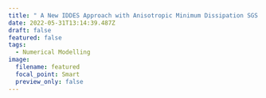 ```yaml
---
title: " A New IDDES Approach with Anisotropic Minimum Dissipation SGS Modeling"
date: 2022-05-31T13:14:39.487Z
draft: false
featured: false
tags:
  - Numerical Modelling
image:
  filename: featured
  focal_point: Smart
  preview_only: false
---
```

